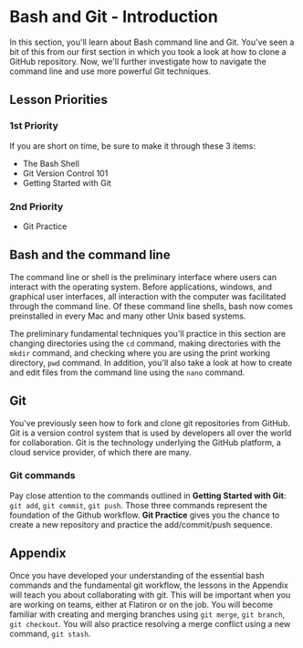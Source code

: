# Bash and Git - Introduction

In this section, you'll learn about Bash command line and Git. You've seen a bit of this from our first section in which you took a look at how to clone a GitHub repository. Now, we'll further investigate how to navigate the command line and use more powerful Git techniques. 

## Lesson Priorities

### 1st Priority

If you are short on time, be sure to make it through these 3 items:

- The Bash Shell
- Git Version Control 101
- Getting Started with Git

### 2nd Priority

- Git Practice


## Bash and the command line

The command line or shell is the preliminary interface where users can interact with the operating system. Before applications, windows, and graphical user interfaces, all interaction with the computer was facilitated through the command line. Of these command line shells, bash now comes preinstalled in every Mac and many other Unix based systems.

The preliminary fundamental techniques you'll practice in this section are changing directories using the `cd` command, making directories with the `mkdir` command, and checking where you are using the print working directory, `pwd` command. In addition, you'll also take a look at how to create and edit files from the command line using the `nano` command.

## Git

You've previously seen how to fork and clone git repositories from GitHub. Git is a version control system that is used by developers all over the world for collaboration. Git is the technology underlying the GitHub platform, a cloud service provider, of which there are many. 

### Git commands

Pay close attention to the commands outlined in **Getting Started with Git**:  `git add`, `git commit`, `git push`.  Those three commands represent the foundation of the Github workflow.  **Git Practice** gives you the chance to create a new repository and practice the add/commit/push sequence.

## Appendix
Once you have developed your understanding of the essential bash commands and the fundamental git workflow, the lessons in the Appendix will teach you about collaborating with git.  This will be important when you are working on teams, either at Flatiron or on the job.  You will become familiar with creating and merging branches using `git merge`, `git branch`, `git checkout`.  You will also practice resolving a merge conflict using a new command, `git stash`.  


```python

```
